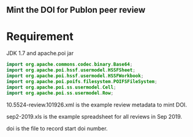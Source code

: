 ## Mint the DOI for Publon peer review

# Requirement

JDK 1.7 and apache.poi jar 

```java
import org.apache.commons.codec.binary.Base64;
import org.apache.poi.hssf.usermodel.HSSFSheet;
import org.apache.poi.hssf.usermodel.HSSFWorkbook;
import org.apache.poi.poifs.filesystem.POIFSFileSystem;
import org.apache.poi.ss.usermodel.Cell;
import org.apache.poi.ss.usermodel.Row;
```
10.5524-review.101926.xml is the example review metadata to mint DOI.

sep2-2019.xls is the example spreadsheet for all reviews in Sep 2019.

doi is the file to record start doi number.
